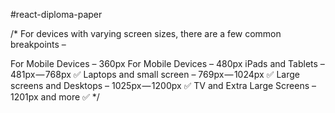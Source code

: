 #react-diploma-paper

/\* For devices with varying screen sizes, there are a few common breakpoints –

For Mobile Devices – 360px
For Mobile Devices – 480px
iPads and Tablets – 481px — 768px ✅
Laptops and small screen – 769px — 1024px ✅
Large screens and Desktops – 1025px — 1200px ✅
TV and Extra Large Screens – 1201px and more ✅ \*/
